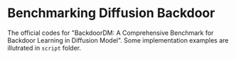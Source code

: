 # Benchmarking Diffusion Backdoor

The official codes for "BackdoorDM: A Comprehensive Benchmark for Backdoor Learning in Diffusion Model".
Some implementation examples are illutrated in `script` folder.
